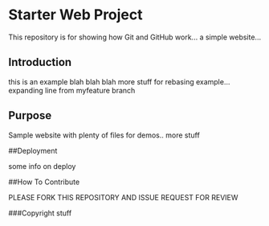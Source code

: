 # Starter Web Project

This repository is for showing how Git and GitHub work... a simple website... 

## Introduction 

this is an example blah blah blah 
more stuff for rebasing example... expanding line from myfeature branch 



## Purpose

Sample website with plenty of files for demos.. more stuff

##Deployment

some info on deploy

##How To Contribute

PLEASE FORK THIS REPOSITORY AND ISSUE REQUEST FOR REVIEW

###Copyright
stuff